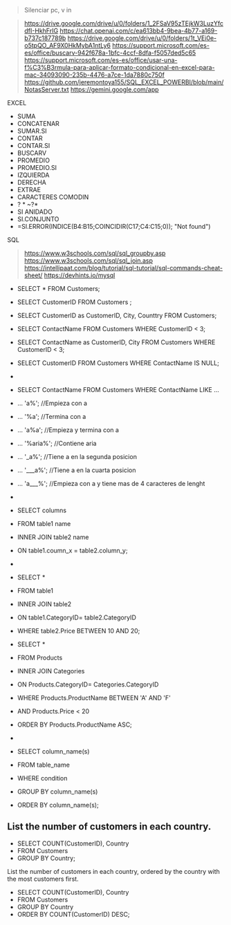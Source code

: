 > Silenciar pc, v in


> https://drive.google.com/drive/u/0/folders/1_2FSaV95zTEjkW3LuzYfcdfI-HkhFrIG
> https://chat.openai.com/c/ea613bb4-9bea-4b77-a169-b737c187789b
> https://drive.google.com/drive/u/0/folders/1t_VEi0e-o5tpQO_AF9X0HkMybA1ntLy6
> https://support.microsoft.com/es-es/office/buscarv-942f678a-1bfc-4ccf-8dfa-f5057ded5c65
> https://support.microsoft.com/es-es/office/usar-una-f%C3%B3rmula-para-aplicar-formato-condicional-en-excel-para-mac-34093090-235b-4476-a7ce-1da7880c750f
> https://github.com/jeremontoya155/SQL_EXCEL_POWERBI/blob/main/NotasServer.txt
> https://gemini.google.com/app

EXCEL

- SUMA
- CONCATENAR
- SUMAR.SI
- CONTAR
- CONTAR.SI
- BUSCARV
- PROMEDIO
- PROMEDIO.SI
- IZQUIERDA
- DERECHA
- EXTRAE
- CARACTERES COMODIN 
- ?    *   ~?*   <o>
- SI ANIDADO
- SI.CONJUNTO
- =SI.ERROR(INDICE(B4:B15;COINCIDIR(C17;C4:C15;0)); "Not found")


SQL 
> https://www.w3schools.com/sql/sql_groupby.asp
> https://www.w3schools.com/sql/sql_join.asp
> https://intellipaat.com/blog/tutorial/sql-tutorial/sql-commands-cheat-sheet/
> https://devhints.io/mysql

- SELECT * FROM Customers;
- SELECT CustomerID FROM Customers ;
- SELECT CustomerID as CustomerID, City, Counttry FROM Customers;
- SELECT ContactName FROM Customers WHERE CustomerID < 3;
- SELECT ContactName as CustomerID, City FROM Customers WHERE CustomerID < 3; 
- SELECT CustomerID FROM Customers WHERE ContactName IS NULL;
- 
- SELECT ContactName FROM Customers WHERE ContactName LIKE ... 
- ... 'a%';  //Empieza con a
- ...  '%a'; //Termina con a
- ...  'a%a'; //Empieza y termina con a
- ...  '%aria%'; //Contiene aria
- ...  '_a%'; //Tiene a en la segunda posicion 
- ...  '___a%'; //Tiene a en la cuarta posicion 
- ...  'a___%'; //Empieza con a y tiene mas de 4 caracteres de lenght
- 
- SELECT columns
- FROM table1 name
- INNER JOIN table2 name
- ON table1.coumn_x = table2.column_y;
- 
- SELECT *
- FROM table1
- INNER JOIN table2
- ON table1.CategoryID= table2.CategoryID
- WHERE table2.Price BETWEEN 10 AND 20;

- SELECT *
- FROM Products
- INNER JOIN Categories
- ON Products.CategoryID= Categories.CategoryID
- WHERE Products.ProductName BETWEEN 'A' AND 'F'
- AND Products.Price < 20
- ORDER BY Products.ProductName ASC;
- 
- SELECT column_name(s)
- FROM table_name
- WHERE condition
- GROUP BY column_name(s)
- ORDER BY column_name(s);

List the number of customers in each country.
- 
- SELECT COUNT(CustomerID), Country
- FROM Customers
- GROUP BY Country;

List the number of customers in each country, ordered by the country with the most customers first.

- SELECT COUNT(CustomerID), Country
- FROM Customers
- GROUP BY Country
- ORDER BY COUNT(CustomerID) DESC;
